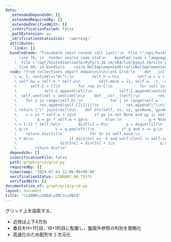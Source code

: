 ```yaml
---
data:
  _extendedDependsOn: []
  _extendedRequiredBy: []
  _extendedVerifiedWith: []
  _isVerificationFailed: false
  _pathExtension: py
  _verificationStatusIcon: ':warning:'
  attributes:
    links: []
  bundledCode: "Traceback (most recent call last):\n  File \"/opt/hostedtoolcache/PyPy/3.10.14/x64/lib/pypy3.10/site-packages/onlinejudge_verify/documentation/build.py\"\
    , line 76, in _render_source_code_stat\n    bundled_code = language.bundle(\n\
    \  File \"/opt/hostedtoolcache/PyPy/3.10.14/x64/lib/pypy3.10/site-packages/onlinejudge_verify/languages/python.py\"\
    , line 96, in bundle\n    raise NotImplementedError\nNotImplementedError\n"
  code: "from collections import deque\n\n\nclass Grid:\n    def __init__(self, h,\
    \ w, C, sentinel=\"#\"):\n        self.h = h\n        self.w = w + 1\n       \
    \ self.hw = self.h * self.w\n        self.move = [1, self.w, -1, -self.w]\n  \
    \      self.C = []\n        for row in C:\n            for cell in row:\n    \
    \            self.C.append(cell)\n            self.C.append(sentinel)\n      \
    \  self.sentinel = sentinel\n\n    def __str__(self):\n        res = []\n    \
    \    for i in range(self.h):\n            for j in range(self.w - 1):\n      \
    \          res.append(self.C[i][j])\n            res.append(\"\\n\")\n       \
    \ return \"\".join(res)\n\n    def bfs(self, sx, sy, gx=None, gy=None):\n    \
    \    s = sx * self.w + sy\n        if gx is not None and gy is not None:\n   \
    \         g = gx * self.w + gy\n        else:\n            g = None\n        dist\
    \ = [-1] * self.hw\n        dist[s] = 0\n        q = deque([s])\n        while\
    \ q:\n            v = q.popleft()\n            if g and v == g:\n            \
    \    return dist[v]\n            for dv in self.move:\n                nv = v\
    \ + dv\n                if dist[nv] == -1 and self.C[nv] != self.sentinel:\n \
    \                   dist[nv] = dist[v] + 1\n                    q.append(nv)\n\
    \        return dist\n"
  dependsOn: []
  isVerificationFile: false
  path: graph/grid/grid.py
  requiredBy: []
  timestamp: '2024-07-04 12:06:06+09:00'
  verificationStatus: LIBRARY_NO_TESTS
  verifiedWith: []
documentation_of: graph/grid/grid.py
layout: document
title: "\u30B0\u30EA\u30C3\u30C9"
---
```


グリッド上を探索する．
- 近傍は上下4方向
- 番兵をH+1行目，W+1列目に配置し，盤面外参照の判別を簡略化
- 高速化のため配列を１次元化
